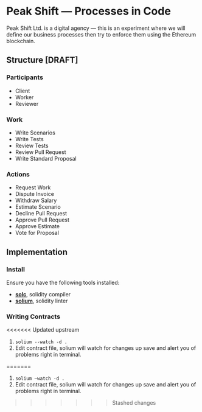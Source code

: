 # Peak Shift — Processes in Code

Peak Shift Ltd. is a digital agency — this is an experiment where we will define our business processes then try to enforce them using the Ethereum blockchain.

## Structure [DRAFT]

### Participants
- Client
- Worker
- Reviewer

### Work
- Write Scenarios
- Write Tests
- Review Tests
- Review Pull Request
- Write Standard Proposal

### Actions
- Request Work
- Dispute Invoice
- Withdraw Salary
- Estimate Scenario
- Decline Pull Request
- Approve Pull Request
- Approve Estimate
- Vote for Proposal

## Implementation

### Install

Ensure you have the following tools installed:

- **[solc]()**, solidity compiler
- **[solium]()**, solidity linter

### Writing Contracts

<<<<<<< Updated upstream
1. `solium --watch -d .`
2. Edit contract file, solium will watch for changes up save and alert you of problems right in terminal.

=======
1. `solium —watch -d .`
2. Edit contract file, solium will watch for changes up save and alert you of problems right in terminal.
>>>>>>> Stashed changes
